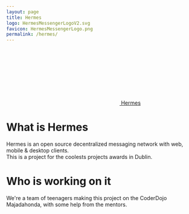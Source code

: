 ```yaml
---
layout: page
title: Hermes
logo: HermesMessengerLogoV2.svg
favicon: HermesMessengerLogo.png
permalink: /hermes/
---
```

[<span><svg class="svg-icon"><use xlink:href="{{ '/assets/minima-social-icons.svg#github' | relative_url }}"></use></svg> Hermes</span>](https://github.com/HermesMessenger)

# What is Hermes
Hermes is an open source decentralized messaging network with web, mobile & desktop clients.  
This is a project for the coolests projects awards in Dublin.

# Who is working on it
We're a team of teenagers making this project on the CoderDojo Majadahonda, with some help from the mentors.